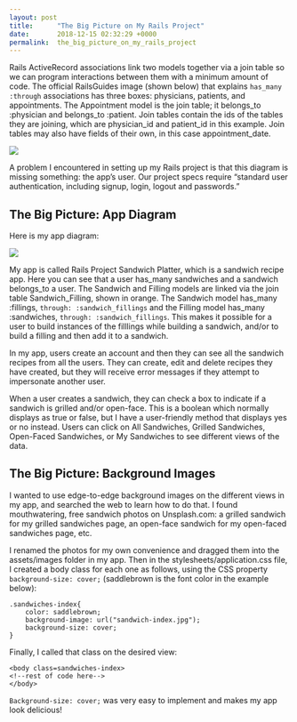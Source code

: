 ```yaml
---
layout: post
title:      "The Big Picture on My Rails Project"
date:       2018-12-15 02:32:29 +0000
permalink:  the_big_picture_on_my_rails_project
---
```



Rails ActiveRecord associations link two models together via a join table so we can program interactions between them with a minimum amount of code. The official RailsGuides image (shown below) that explains `has_many :through` associations has three boxes: physicians, patients, and appointments. The Appointment model is the join table; it belongs_to :physician and belongs_to :patient. Join tables contain the ids of the tables they are joining, which are physician_id and patient_id in this example. Join tables may also have fields of their own, in this case appointment_date.

![](https://i.imgur.com/tRpudhv.png)

A problem I encountered in setting up my Rails project is that this diagram is missing something: the app’s user. Our project specs require “standard user authentication, including signup, login, logout and passwords.”

## The Big Picture: App Diagram

Here is my app diagram:

![](https://i.imgur.com/ssDMJGj.png)


My app is called Rails Project Sandwich Platter, which is a sandwich recipe app. Here you can see that a user has_many sandwiches and a sandwich belongs_to a user. The Sandwich and Filling models are linked via the join table Sandwich_Filling, shown in orange. The Sandwich model has_many :fillings, `through: :sandwich_fillings` and the Filling model has_many :sandwiches, `through: :sandwich_fillings`. This makes it possible for a user to build instances of the filllings while building a sandwich, and/or to build a filling and then add it to a sandwich.

In my app, users create an account and then they can see all the sandwich recipes from all the users. They can create, edit and delete recipes they have created, but they will receive error messages if they attempt to impersonate another user.

When a user creates a sandwich, they can check a box to indicate if a sandwich is grilled and/or open-face. This is a boolean which normally displays as true or false, but I have a user-friendly method that displays yes or no instead. Users can click on All Sandwiches, Grilled Sandwiches, Open-Faced Sandwiches, or My Sandwiches to see different views of the data. 

## The Big Picture: Background Images

I wanted to use edge-to-edge background images on the different views in my app, and searched the web to learn how to do that. I found mouthwatering, free sandwich photos on Unsplash.com: a grilled sandwich for my grilled sandwiches page, an open-face sandwich for my open-faced sandwiches page, etc.

I renamed the photos for my own convenience and dragged them into the assets/images folder in my app. Then in the stylesheets/application.css file, I created a body class for each one as follows, using the CSS property `background-size: cover;` (saddlebrown is the font color in the example below):

```
.sandwiches-index{
    color: saddlebrown;
    background-image: url("sandwich-index.jpg");
    background-size: cover;
}
```

Finally, I called that class on the desired view:

```
<body class=sandwiches-index>
<!--rest of code here-->
</body>
```

`Background-size: cover;` was very easy to implement and makes my app look delicious!

